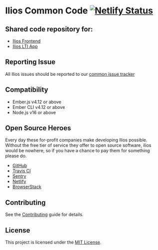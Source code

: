 # Ilios Common Code [![Netlify Status](https://api.netlify.com/api/v1/badges/75f80285-ab18-4556-8640-dcd47dbe1f9b/deploy-status)](https://app.netlify.com/sites/ilios-common/deploys)

## Shared code repository for:

- [Ilios Frontend](https://github.com/ilios/common)
- [Ilios LTI App](https://github.com/ilios/lti-app)

## Reporting Issue

All Ilios issues should be reported to our [common issue tracker](https://github.com/ilios/ilios/issues)

## Compatibility

* Ember.js v4.12 or above
* Ember CLI v4.12 or above
* Node.js v16 or above

Open Source Heroes
------------------------------------------------------------------------------

Every day these for-profit companies make developing Ilios possible.  Without the free tier of service they offer to
open source software, ilios would be nowhere, so if you have a chance to pay them for something please do.

- [GitHub](https://github.com)
- [Travis CI](https://travis-ci.org/)  
- [Sentry](https://sentry.io/for/open-source/)
- [Netlify](https://www.netlify.com)
- [BrowserStack](https://www.browserstack.com)

## Contributing

See the [Contributing](CONTRIBUTING.md) guide for details.


## License

This project is licensed under the [MIT License](LICENSE.md).

